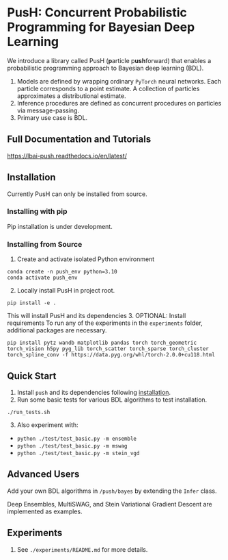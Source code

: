 # PusH: Concurrent Probabilistic Programming for Bayesian Deep Learning

We introduce a library called PusH (**p**article p**ush**forward) that
enables a probabilistic programming approach to Bayesian deep learning (BDL).

1. Models are defined by wrapping ordinary `PyTorch` neural networks.
   Each particle corresponds to a point estimate. A collection of particles
   approximates a distributional estimate.
2. Inference procedures are defined as concurrent procedures on particles via message-passing.
3. Primary use case is BDL.

## Full Documentation and Tutorials
https://lbai-push.readthedocs.io/en/latest/

## Installation
Currently PusH can only be installed from source.

### Installing with pip

Pip installation is under development.

### Installing from Source

1. Create and activate isolated Python environment
```
conda create -n push_env python=3.10
conda activate push_env

```
2. Locally install PusH in project root.
```
pip install -e .
```
This will install PusH and its dependencies
3. OPTIONAL: Install requirements
To run any of the experiments in the `experiments` folder, additional packages are necessary.
```
pip install pytz wandb matplotlib pandas torch torch_geometric torch_vision h5py pyg_lib torch_scatter torch_sparse torch_cluster torch_spline_conv -f https://data.pyg.org/whl/torch-2.0.0+cu118.html
```

## Quick Start
1. Install `push` and its dependencies following [installation](https://github.com/lbai-lab/push#installation).
2. Run some basic tests for various BDL algorithms to test installation. 
```
./run_tests.sh
```
3. Also experiment with:
  - `python ./test/test_basic.py -m ensemble`
  - `python ./test/test_basic.py -m mswag`
  - `python ./test/test_basic.py -m stein_vgd`


## Advanced Users

Add your own BDL algorithms in `/push/bayes` by extending the `Infer` class.

Deep Ensembles, MultiSWAG, and Stein Variational Gradient Descent are implemented as examples.


## Experiments

1. See `./experiments/README.md` for more details.